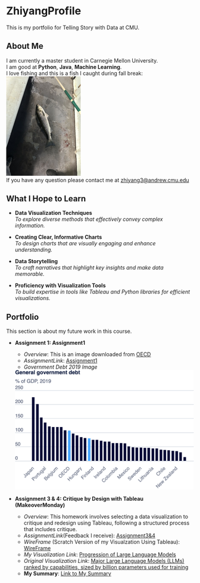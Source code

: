 # ZhiyangProfile
This is my portfolio for Telling Story with Data at CMU.
## About Me
I am currently a master student in Carnegie Mellon University.  
I am good at **Python**, **Java**, **Machine Learning**.  
I love fishing and this is a fish I caught during fall break:  
<img src="8b5b8b065dab558dc35ce6587694024.jpg" alt="Description" width="200"/>  
If you have any question please contact me at [zhiyang3@andrew.cmu.edu](zhiyang3@andrew.cmu.edu)

## What I Hope to Learn
- **Data Visualization Techniques**  
  _To explore diverse methods that effectively convey complex information._

- **Creating Clear, Informative Charts**  
  _To design charts that are visually engaging and enhance understanding._

- **Data Storytelling**  
  _To craft narratives that highlight key insights and make data memorable._

- **Proficiency with Visualization Tools**  
  _To build expertise in tools like Tableau and Python libraries for efficient visualizations._


## Portfolio  
This section is about my future work in this course.  
- **Assignment 1: Assignment1**  
  - _Overview_: This is an image downloaded from [OECD](https://www.oecd.org/en/data/indicators/general-government-debt.html?oecdcontrol-3122613a85-var3=2019)  
  - _AssignmentLink_: [Assignment1](/Assignment1.md)  
  - _Government Debt 2019 Image_  
    
  <img src="export-2024-11-05T01_23_27.282Z.png" alt="Description" width="500"/>
  
- **Assignment 3 & 4: Critique by Design with Tableau (MakeoverMonday)**  
  - _Overview_: This homework involves selecting a data visualization to critique and redesign using Tableau, following a structured process that includes critique.  
  - _AssignmentLink_(Feedback I receive): [Assignment3&4](/Assignment3&4.md)
  - _WireFrame_ (Scratch Version of my Visualzation Using Tableau): [WireFrame](/WireFrame.md)  
  - _My Visualization Link_: [Progression of Large Language Models](/LLM.md)  
  - _Original Visualization Link_: [Major Large Language Models (LLMs)  
ranked by capabilities, sized by billion parameters used for training](https://informationisbeautiful.net/visualizations/the-rise-of-generative-ai-large-language-models-llms-like-chatgpt/)
  - **My Summary**: [Link to My Summary](/Assignment3&4Summary.md)

